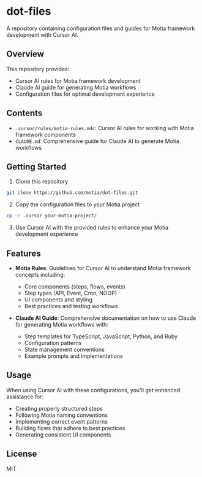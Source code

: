 # dot-files

A repository containing configuration files and guides for Motia framework development with Cursor AI.

## Overview

This repository provides:

- Cursor AI rules for Motia framework development
- Claude AI guide for generating Motia workflows
- Configuration files for optimal development experience

## Contents

- `.cursor/rules/motia-rules.mdc`: Cursor AI rules for working with Motia framework components
- `CLAUDE.md`: Comprehensive guide for Claude AI to generate Motia workflows

## Getting Started

1. Clone this repository
```bash
git clone https://github.com/motia/dot-files.git
```

2. Copy the configuration files to your Motia project
```bash
cp -r .cursor your-motia-project/
```

3. Use Cursor AI with the provided rules to enhance your Motia development experience

## Features

- **Motia Rules**: Guidelines for Cursor AI to understand Motia framework concepts including:
  - Core components (steps, flows, events)
  - Step types (API, Event, Cron, NOOP)
  - UI components and styling
  - Best practices and testing workflows

- **Claude AI Guide**: Comprehensive documentation on how to use Claude for generating Motia workflows with:
  - Step templates for TypeScript, JavaScript, Python, and Ruby
  - Configuration patterns
  - State management conventions
  - Example prompts and implementations

## Usage

When using Cursor AI with these configurations, you'll get enhanced assistance for:

- Creating properly structured steps
- Following Motia naming conventions
- Implementing correct event patterns
- Building flows that adhere to best practices
- Generating consistent UI components

## License

MIT

